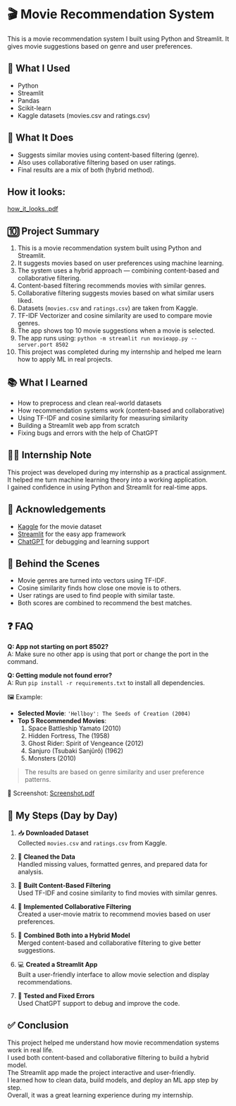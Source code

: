 # 🎬 Movie Recommendation System

This is a movie recommendation system I built using Python and Streamlit. It gives movie suggestions based on genre and user preferences.

## 🔧 What I Used
- Python
- Streamlit
- Pandas
- Scikit-learn
- Kaggle datasets (movies.csv and ratings.csv)

## 🧠 What It Does
- Suggests similar movies using content-based filtering (genre).
- Also uses collaborative filtering based on user ratings.
- Final results are a mix of both (hybrid method).


## How it looks:
[how_it_looks..pdf](https://github.com/user-attachments/files/21452469/how_it_looks.pdf)

## 🔟 Project Summary

1. This is a movie recommendation system built using Python and Streamlit.
2. It suggests movies based on user preferences using machine learning.
3. The system uses a hybrid approach — combining content-based and collaborative filtering.
4. Content-based filtering recommends movies with similar genres.
5. Collaborative filtering suggests movies based on what similar users liked.
6. Datasets (`movies.csv` and `ratings.csv`) are taken from Kaggle.
7. TF-IDF Vectorizer and cosine similarity are used to compare movie genres.
8. The app shows top 10 movie suggestions when a movie is selected.
9. The app runs using: `python -m streamlit run movieapp.py --server.port 8502`
10. This project was completed during my internship and helped me learn how to apply ML in real projects.

## 📚 What I Learned

- How to preprocess and clean real-world datasets
- How recommendation systems work (content-based and collaborative)
- Using TF-IDF and cosine similarity for measuring similarity
- Building a Streamlit web app from scratch
- Fixing bugs and errors with the help of ChatGPT

## 🧑‍💼 Internship Note

This project was developed during my internship as a practical assignment.  
It helped me turn machine learning theory into a working application.  
I gained confidence in using Python and Streamlit for real-time apps.

## 🙏 Acknowledgements

- [Kaggle](https://www.kaggle.com/) for the movie dataset
- [Streamlit](https://streamlit.io/) for the easy app framework
- [ChatGPT](https://chat.openai.com/) for debugging and learning support

## 🧪 Behind the Scenes

- Movie genres are turned into vectors using TF-IDF.
- Cosine similarity finds how close one movie is to others.
- User ratings are used to find people with similar taste.
- Both scores are combined to recommend the best matches.

## ❓ FAQ

**Q: App not starting on port 8502?**  
A: Make sure no other app is using that port or change the port in the command.

**Q: Getting module not found error?**  
A: Run `pip install -r requirements.txt` to install all dependencies.

🖼 Example:

- **Selected Movie**: `'Hellboy': The Seeds of Creation (2004)`
- **Top 5 Recommended Movies**:
  1. Space Battleship Yamato (2010)
  2. Hidden Fortress, The (1958)
  3. Ghost Rider: Spirit of Vengeance (2012)
  4. Sanjuro (Tsubaki Sanjûrô) (1962)
  5. Monsters (2010)

> The results are based on genre similarity and user preference patterns.

📸 Screenshot:
[Screenshot.pdf](https://github.com/user-attachments/files/21452501/Screenshot.pdf)

## 📅 My Steps (Day by Day)

1. 📥 **Downloaded Dataset**  
   Collected `movies.csv` and `ratings.csv` from Kaggle.

2. 🧹 **Cleaned the Data**  
   Handled missing values, formatted genres, and prepared data for analysis.

3. 🧠 **Built Content-Based Filtering**  
   Used TF-IDF and cosine similarity to find movies with similar genres.

4. 👥 **Implemented Collaborative Filtering**  
   Created a user-movie matrix to recommend movies based on user preferences.

5. 🔀 **Combined Both into a Hybrid Model**  
   Merged content-based and collaborative filtering to give better suggestions.

6. 💻 **Created a Streamlit App**  
   Built a user-friendly interface to allow movie selection and display recommendations.

7. 🐞 **Tested and Fixed Errors**  
   Used ChatGPT support to debug and improve the code.
   
## ✅ Conclusion

This project helped me understand how movie recommendation systems work in real life.  
I used both content-based and collaborative filtering to build a hybrid model.  
The Streamlit app made the project interactive and user-friendly.  
I learned how to clean data, build models, and deploy an ML app step by step.  
Overall, it was a great learning experience during my internship.



